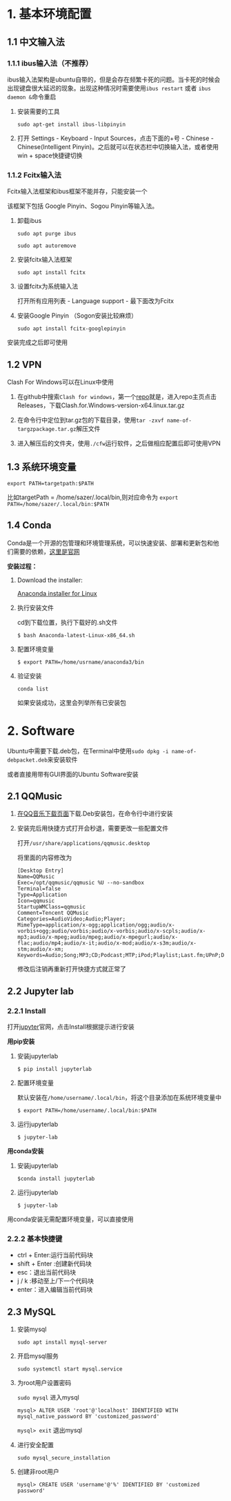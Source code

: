 # 1. 基本环境配置

## 1.1 中文输入法

### 1.1.1 ibus输入法（不推荐）

ibus输入法架构是ubuntu自带的，但是会存在频繁卡死的问题。当卡死的时候会出现键盘很大延迟的现象。出现这种情况时需要使用`ibus restart` 或者 `ibus daemon &`命令重启

1. 安装需要的工具

   `sudo apt-get install ibus-libpinyin`

2. 打开 Settings - Keyboard - Input Sources，点击下面的+号 - Chinese - Chinese(Intelligent Pinyin)。之后就可以在状态栏中切换输入法，或者使用 win + space快捷键切换

### 1.1.2 Fcitx输入法

Fcitx输入法框架和ibus框架不能并存，只能安装一个

该框架下包括 Google Pinyin、Sogou Pinyin等输入法。

1. 卸载ibus

   `sudo apt purge ibus`

   `sudo apt autoremove`

2. 安装fcitx输入法框架

   `sudo apt install fcitx`

3. 设置fcitx为系统输入法

   打开所有应用列表 - Language support - 最下面改为Fcitx

4. 安装Google Pinyin （Sogon安装比较麻烦）

   `sudo apt install fcitx-googlepinyin`

安装完成之后即可使用

## 1.2 VPN

Clash For Windows可以在Linux中使用

1. 在github中搜索`Clash for windows`，第一个[repo](https://github.com/Fndroid/clash_for_windows_pkg)就是，进入repo主页点击Releases，下载Clash.for.Windows-version-x64.linux.tar.gz

2. 在命令行中定位到tar.gz包的下载目录，使用`tar -zxvf name-of-targzpackage.tar.gz`解压文件
3. 进入解压后的文件夹，使用`./cfw`运行软件，之后做相应配置后即可使用VPN

## 1.3 系统环境变量

`export PATH=targetpath:$PATH`

比如targetPath = /home/sazer/.local/bin,则对应命令为 `export PATH=/home/sazer/.local/bin:$PATH`

## 1.4 Conda

Conda是一个开源的包管理和环境管理系统，可以快速安装、部署和更新包和他们需要的依赖，[这里是官网](https://docs.conda.io/projects/conda/en/stable/index.html)

**安装过程：**

1. Download the installer:

   [Anaconda installer for Linux](https://www.anaconda.com/download/)

2. 执行安装文件

   cd到下载位置，执行下载好的.sh文件

   `$ bash Anaconda-latest-Linux-x86_64.sh`

3. 配置环境变量

   `$ export PATH=/home/usrname/anaconda3/bin`

4. 验证安装

   `conda list`

   如果安装成功，这里会列举所有已安装包

# 2. Software

Ubuntu中需要下载.deb包，在Terminal中使用`sudo dpkg -i name-of-debpacket.deb`来安装软件

或者直接用带有GUI界面的Ubuntu Software安装

## 2.1 QQMusic

1. [在QQ音乐下载页面](https://y.qq.com/download/download.html)下载.Deb安装包，在命令行中进行安装

2. 安装完后用快捷方式打开会秒退，需要更改一些配置文件

   打开`/usr/share/applications/qqmusic.desktop`

   将里面的内容修改为

   ```shell
   [Desktop Entry]
   Name=QQMusic
   Exec=/opt/qqmusic/qqmusic %U --no-sandbox
   Terminal=false
   Type=Application
   Icon=qqmusic
   StartupWMClass=qqmusic
   Comment=Tencent QQMusic
   Categories=AudioVideo;Audio;Player;
   MimeType=application/x-ogg;application/ogg;audio/x-vorbis+ogg;audio/vorbis;audio/x-vorbis;audio/x-scpls;audio/x-mp3;audio/x-mpeg;audio/mpeg;audio/x-mpegurl;audio/x-flac;audio/mp4;audio/x-it;audio/x-mod;audio/x-s3m;audio/x-stm;audio/x-xm;
   Keywords=Audio;Song;MP3;CD;Podcast;MTP;iPod;Playlist;Last.fm;UPnP;DLNA;Radio;
   ```

   修改后注销再重新打开快捷方式就正常了


## 2.2 Jupyter lab

### 2.2.1 Install

打开[jupyter](jupyter.org)官网，点击Install根据提示进行安装

**用pip安装**

1. 安装jupyterlab

   `$ pip install jupyterlab`

2. 配置环境变量

   默认安装在`/home/username/.local/bin`，将这个目录添加在系统环境变量中

   `$ export PATH=/home/username/.local/bin:$PATH`

3. 运行jupyterlab

   `$ jupyter-lab`

**用conda安装**

1. 安装jupyterlab

   `$conda install jupyterlab`

2. 运行jupyterlab

   `$ jupyter-lab`

用conda安装无需配置环境变量，可以直接使用

### 2.2.2 基本快捷键

- ctrl + Enter:运行当前代码块
- shift + Enter :创建新代码块
- esc：退出当前代码块
- j / k :移动至上/下一个代码块
- enter：进入编辑当前代码块

## 2.3 MySQL

1. 安装mysql

   `sudo apt install mysql-server`

2. 开启mysql服务

   `sudo systemctl start mysql.service`

3. 为root用户设置密码

   `sudo mysql` 进入mysql

   `mysql> ALTER USER 'root'@'localhost' IDENTIFIED WITH mysql_native_password BY 'customized_password'`

   `mysql> exit` 退出mysql

4. 进行安全配置

   `sudo mysql_secure_installation`

5. 创建非root用户

   `mysql> CREATE USER 'username'@'%' IDENTIFIED BY 'customized password' `



